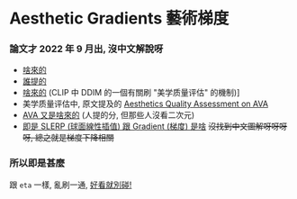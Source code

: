 # Aesthetic Gradients 藝術梯度 #

### 論文才 2022 年 9 月出, 沒中文解說呀 ###

- [啥來的](https://github.com/AUTOMATIC1111/stable-diffusion-webui-aesthetic-gradients)
- [誰提的](https://arxiv.org/abs/2209.12330)
- [啥來的](https://zhuanlan.zhihu.com/p/538403355) (CLIP 中 DDIM 的一個有關刷 "美学质量评估" 的機制)]
- 美学质量评估中, 原文提及的 [Aesthetics Quality Assessment on AVA](https://paperswithcode.com/sota/aesthetics-quality-assessment-on-ava)
- [AVA 又是啥來的](https://zhuanlan.zhihu.com/p/31865988) (人提的分, 但那些人沒看二次元)
- [即是 SLERP (球面線性插值) 跟 Gradient (梯度) 是啥](https://memo.sugyan.com/entry/2022/09/09/230645) ~~沒找到中文圖解呀呀呀呀, 總之就是梯度下降相關~~

### 所以即是甚麼 ###

跟 `eta` 一樣, 亂刷一通, [好看就別碰!](https://zhuanlan.zhihu.com/p/98474222)
